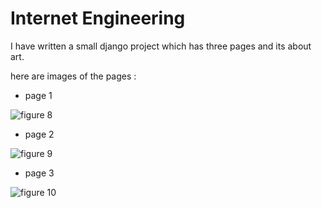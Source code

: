 # Internet Engineering

  I have written a small django project which has three pages and its about art.

  here are images of the pages :

  - page 1
     
  ![figure 8](https://github.com/nimarasi/Undergraduate_projects/assets/80810639/89add909-ec41-4c68-bd29-67ee74699fc7)

  - page 2
    
  ![figure 9](https://github.com/nimarasi/Undergraduate_projects/assets/80810639/db9835a5-8f1c-4871-83d9-6a1d891c9daf)
  
  - page 3
    
  ![figure 10](https://github.com/nimarasi/Undergraduate_projects/assets/80810639/1f34dd5e-3d61-4fc1-b819-8897251c6733)